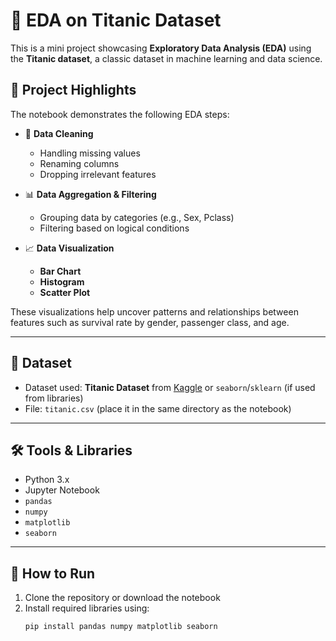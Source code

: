 # 🚢 EDA on Titanic Dataset

This is a mini project showcasing **Exploratory Data Analysis (EDA)** using the **Titanic dataset**, a classic dataset in machine learning and data science.

## 📌 Project Highlights

The notebook demonstrates the following EDA steps:

- 🧹 **Data Cleaning**
  - Handling missing values
  - Renaming columns
  - Dropping irrelevant features

- 📊 **Data Aggregation & Filtering**
  - Grouping data by categories (e.g., Sex, Pclass)
  - Filtering based on logical conditions

- 📈 **Data Visualization**
  - **Bar Chart**
  - **Histogram**
  - **Scatter Plot**

These visualizations help uncover patterns and relationships between features such as survival rate by gender, passenger class, and age.

---

## 📁 Dataset

- Dataset used: **Titanic Dataset** from [Kaggle](https://www.kaggle.com/competitions/titanic/data) or `seaborn`/`sklearn` (if used from libraries)
- File: `titanic.csv` (place it in the same directory as the notebook)

---

## 🛠️ Tools & Libraries

- Python 3.x
- Jupyter Notebook
- `pandas`
- `numpy`
- `matplotlib`
- `seaborn`

---

## 🚀 How to Run

1. Clone the repository or download the notebook
2. Install required libraries using:
   ```bash
   pip install pandas numpy matplotlib seaborn
